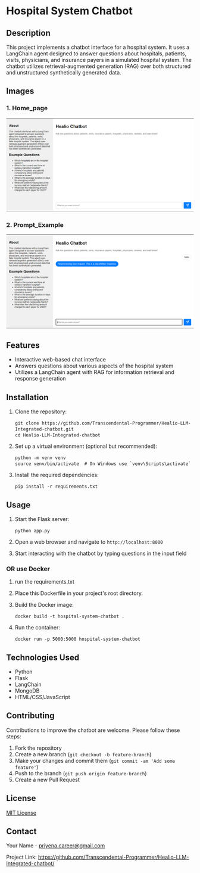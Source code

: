 
# Hospital System Chatbot

## Description
This project implements a chatbot interface for a hospital system. It uses a LangChain agent designed to answer questions about hospitals, patients, visits, physicians, and insurance payers in a simulated hospital system. The chatbot utilizes retrieval-augmented generation (RAG) over both structured and unstructured synthetically generated data.

## Images
### 1. Home_page
   ![home_page](https://github.com/Transcendental-Programmer/Healio-LLM-Integrated-chatbot/blob/main/static/images/home_page.png)
### 2. Prompt_Example
   ![Prompt_example](https://github.com/Transcendental-Programmer/Healio-LLM-Integrated-chatbot/blob/main/static/images/example_prompt.png)

## Features
- Interactive web-based chat interface
- Answers questions about various aspects of the hospital system
- Utilizes a LangChain agent with RAG for information retrieval and response generation

## Installation

1. Clone the repository:
   ```
   git clone https://github.com/Transcendental-Programmer/Healio-LLM-Integrated-chatbot.git
   cd Healio-LLM-Integrated-chatbot
   ```

2. Set up a virtual environment (optional but recommended):
   ```
   python -m venv venv
   source venv/bin/activate  # On Windows use `venv\Scripts\activate`
   ```

3. Install the required dependencies:
   ```
   pip install -r requirements.txt
   ```

## Usage

1. Start the Flask server:
   ```
   python app.py
   ```

2. Open a web browser and navigate to `http://localhost:8000`

3. Start interacting with the chatbot by typing questions in the input field

### OR use Docker

1. run the requirements.txt

2. Place this Dockerfile in your project's root directory.

3. Build the Docker image:
   ```
   docker build -t hospital-system-chatbot .
   ```

4. Run the container:
   ```
   docker run -p 5000:5000 hospital-system-chatbot
   ```


## Technologies Used
- Python
- Flask
- LangChain
- MongoDB
- HTML/CSS/JavaScript

## Contributing
Contributions to improve the chatbot are welcome. Please follow these steps:
1. Fork the repository
2. Create a new branch (`git checkout -b feature-branch`)
3. Make your changes and commit them (`git commit -am 'Add some feature'`)
4. Push to the branch (`git push origin feature-branch`)
5. Create a new Pull Request

## License
[MIT License](https://opensource.org/licenses/MIT)

## Contact
Your Name - priyena.career@gmail.com

Project Link: https://github.com/Transcendental-Programmer/Healio-LLM-Integrated-chatbot/
